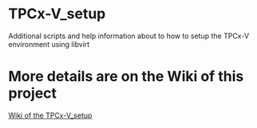 # TPCx-V_setup
Additional scripts and help information about to how to setup the TPCx-V environment using libvirt


# More details are on the Wiki of this project
[Wiki of the TPCx-V_setup ](https://github.com/charlesfg/TPCx-V_setup/wiki)
